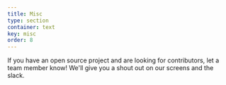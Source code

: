 ```yaml
---
title: Misc
type: section
container: text
key: misc
order: 8
---
```


If you have an open source project and are looking for contributors, let a team
member know! We'll give you a shout out on our screens and the slack.

